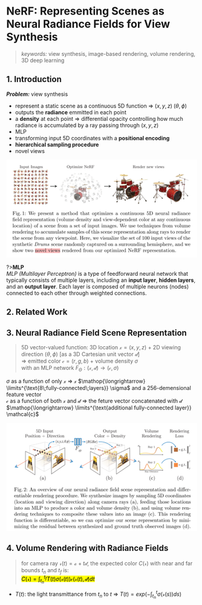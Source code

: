 # NeRF: Representing Scenes as Neural Radiance Fields for View Synthesis  

>*keywords:* view synthesis, image-based rendering, volume rendering, 3D deep learning  

## 1. Introduction  

***Problem:*** view synthesis  

- represent a static scene as a continuous 5D function $\Rightarrow$ $(x, y, z)\;(\theta, \phi)$  
- outputs the **radiance** emmitted in each point  
- a **density** at each point $\Rightarrow$ differential opacity controlling how much radiance is accumulated by a ray passing through $(x, y, z)$  
- MLP  
- transforming input 5D coordinates with a **positional encoding**  
- **hierarchical sampling procedure**  
- novel views  

![alt text](image.png)  

?>**MLP**  
*MLP (Multilayer Perceptron)* is a type of feedforward neural network that typically consists of multiple layers, including an **input layer**, **hidden layers**, and an **output layer**. Each layer is composed of multiple neurons (nodes) connected to each other through weighted connections.

## 2. Related Work  

## 3. Neural Radiance Field Scene Representation  

>5D vector-valued function: 3D location $\mathcal{x} = (x, y, z)$ + 2D viewing direction $(\theta, \phi)$ [as a 3D Cartesian unit vector $\mathcal{d}$]  
>$\Rightarrow$ emitted color $\mathcal{c} = (r, g, b)$ + volume density $\sigma$  
>with an MLP network $F_{\Theta}: (\mathcal{x}, \mathcal{d}) \rightarrow (\mathcal{c}, \sigma)$  

$\sigma$ as a function of only $\mathcal{x}$ $\Rightarrow$ $\mathcal{x}$ $\mathop{\longrightarrow} \limits^{\text{8\;fully-connected\;layers}} \sigma$ and a 256-demensional feature vector  
$\mathcal{c}$ as a function of both $\mathcal{x}$ and $\mathcal{d}$ $\Rightarrow$ the feture vector concatenated with $\mathcal{d}$ $\mathop{\longrightarrow} \limits^{\text{additional fully-connected layer}} \mathcal{c}$  

![alt text](image-1.png)  

## 4. Volume Rendering with Radiance Fields  

>for camera ray $\mathcal{r}(t)=\mathcal{o}+t\mathcal{d}$, the expected color $C(\mathcal{r})$ with near and far bounds $t_n$ and $t_f$ is:  
><mark>$C(\mathcal{r}) = \int_{t_n}^{t_f}T(t)\sigma(\mathcal{r}(t))\mathcal{c}(\mathcal{r}(t), \mathcal{d})dt$</mark>  

- $T(t)$: the light transmittance from $t_n$ to $t$ $\Rightarrow$ $T(t) = exp(-\int_{t_n}^t \sigma(\mathcal{r}(s))ds)$  

